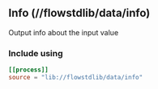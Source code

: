 ## Info (//flowstdlib/data/info)
Output info about the input value

### Include using
```toml
[[process]]
source = "lib://flowstdlib/data/info"
```